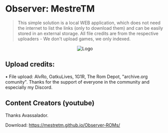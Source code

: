 # Observer: MestreTM


> This simple solution is a local WEB application, which does not need the internet to list the links (only to download them) and can be easily stored in an external storage. All file credits are from the respective uploaders - We don't upload games, we only indexed.
> 
<p align="center">
  <img alt="Logo" src="https://i.imgur.com/bnfCoCU.png" />
</p>

## Upload credits:
• File upload: AlvRo, OatkuLives, 1G1R, The Rom Depot, "archive.org comunity".
Thanks for the support of everyone in the community and especially my Discord.


## Content Creators (youtube)
Thanks Avassalador.

Download: https://mestretm.github.io/Observer-ROMs/
